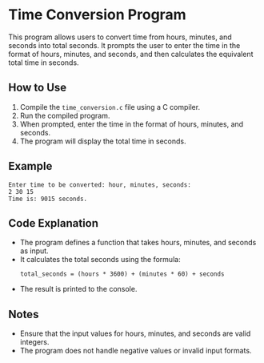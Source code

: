 # Time Conversion Program

This program allows users to convert time from hours, minutes, and seconds into total seconds. It prompts the user to enter the time in the format of hours, minutes, and seconds, and then calculates the equivalent total time in seconds.

## How to Use

1. Compile the `time_conversion.c` file using a C compiler.
2. Run the compiled program.
3. When prompted, enter the time in the format of hours, minutes, and seconds.
4. The program will display the total time in seconds.

## Example

```
Enter time to be converted: hour, minutes, seconds:
2 30 15
Time is: 9015 seconds.
```

## Code Explanation

- The program defines a function that takes hours, minutes, and seconds as input.
- It calculates the total seconds using the formula: 
  ```
  total_seconds = (hours * 3600) + (minutes * 60) + seconds
  ```
- The result is printed to the console.

## Notes

- Ensure that the input values for hours, minutes, and seconds are valid integers.
- The program does not handle negative values or invalid input formats.